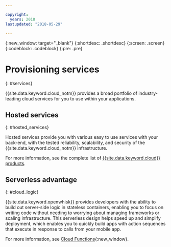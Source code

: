```yaml
---

copyright:
  years: 2018
lastupdated: "2018-05-29"

---
```

{:new_window: target="_blank"}
{:shortdesc: .shortdesc}
{:screen: .screen}
{:codeblock: .codeblock}
{:pre: .pre}

# Provisioning services
{: #services}

{{site.data.keyword.cloud_notm}} provides a broad portfolio of industry-leading cloud services for you to use within your applications.

## Hosted services
{: #hosted_services}

Hosted services provide you with various easy to use services with your back-end, with the tested reliability, scalability, and security of the {{site.data.keyword.cloud_notm}} infrastructure.

For more information, see the complete list of [{{site.data.keyword.cloud}} products](https://www.ibm.com/cloud/products/).

## Serverless advantage
{: #cloud_logic}

{{site.data.keyword.openwhisk}} provides developers with the ability to build out server-side logic in stateless containers, enabling you to focus on writing code without needing to worrying about managing frameworks or scaling infrastructure. This serverless design helps speed up and simplify deployment, which enables you to quickly build apps with action sequences that execute in response to calls from your mobile app.

For more information, see [Cloud Functions](/docs/swift/backend/functions.html#cloud-functions){:new_window}.
